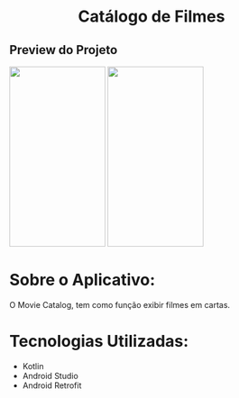 <h1 align="center">Catálogo de Filmes</h1>
<h2>Preview do Projeto </h2>

<p>
<img src="![7f8675bb-cd69-42f8-8742-d27e088cf929](https://user-images.githubusercontent.com/98672747/169158533-52c4448d-5986-4db6-9286-106a47591aa9.png)" width="170" height="320"/>
<img src="![648ec332-7ae0-478f-971a-8fd17becc3b3](https://user-images.githubusercontent.com/98672747/169158572-4853a855-be7a-46e8-98ad-523732c659f6.jpg)" width="170" height="320"/>
</p>

# Sobre o Aplicativo:
O Movie Catalog, tem como função exibir filmes em cartas.

# Tecnologias Utilizadas:
- Kotlin
- Android Studio
- Android Retrofit
 
